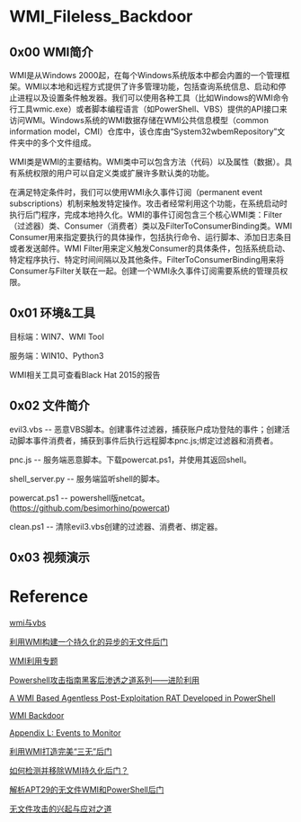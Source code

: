 # WMI_Fileless_Backdoor

## 0x00 WMI简介
WMI是从Windows 2000起，在每个Windows系统版本中都会内置的一个管理框架。WMI以本地和远程方式提供了许多管理功能，包括查询系统信息、启动和停止进程以及设置条件触发器。我们可以使用各种工具（比如Windows的WMI命令行工具wmic.exe）或者脚本编程语言（如PowerShell、VBS）提供的API接口来访问WMI。Windows系统的WMI数据存储在WMI公共信息模型（common information model，CMI）仓库中，该仓库由“System32wbemRepository”文件夹中的多个文件组成。

WMI类是WMI的主要结构。WMI类中可以包含方法（代码）以及属性（数据）。具有系统权限的用户可以自定义类或扩展许多默认类的功能。

在满足特定条件时，我们可以使用WMI永久事件订阅（permanent event subscriptions）机制来触发特定操作。攻击者经常利用这个功能，在系统启动时执行后门程序，完成本地持久化。WMI的事件订阅包含三个核心WMI类：Filter（过滤器）类、Consumer（消费者）类以及FilterToConsumerBinding类。WMI Consumer用来指定要执行的具体操作，包括执行命令、运行脚本、添加日志条目或者发送邮件。WMI Filter用来定义触发Consumer的具体条件，包括系统启动、特定程序执行、特定时间间隔以及其他条件。FilterToConsumerBinding用来将Consumer与Filter关联在一起。创建一个WMI永久事件订阅需要系统的管理员权限。

## 0x01 环境&工具
目标端：WIN7、WMI Tool

服务端：WIN10、Python3

WMI相关工具可查看Black Hat 2015的报告

## 0x02 文件简介
evil3.vbs -- 恶意VBS脚本。创建事件过滤器，捕获账户成功登陆的事件；创建活动脚本事件消费者，捕获到事件后执行远程脚本pnc.js;绑定过滤器和消费者。

pnc.js -- 服务端恶意脚本。下载powercat.ps1，并使用其返回shell。

shell_server.py -- 服务端监听shell的脚本。

powercat.ps1 -- powershell版netcat。(https://github.com/besimorhino/powercat)

clean.ps1 -- 清除evil3.vbs创建的过滤器、消费者、绑定器。

## 0x03 视频演示


# Reference
[wmi与vbs](https://xz.aliyun.com/t/2080)

[利用WMI构建一个持久化的异步的无文件后门](https://m0nst3r.me/pentest/%E5%88%A9%E7%94%A8WMI%E6%9E%84%E5%BB%BA%E4%B8%80%E4%B8%AA%E6%8C%81%E4%B9%85%E5%8C%96%E7%9A%84%E5%BC%82%E6%AD%A5%E7%9A%84%E6%97%A0%E6%96%87%E4%BB%B6%E5%90%8E%E9%97%A8.html)

[WMI利用专题](https://blog.51cto.com/antivirusjo/2092545)

[Powershell攻击指南黑客后渗透之道系列——进阶利用](https://www.anquanke.com/post/id/88851)

[A WMI Based Agentless Post-Exploitation RAT Developed in PowerShell](https://www.fireeye.com/blog/threat-research/2017/03/wmimplant_a_wmi_ba.html)

[WMI Backdoor](https://www.tuicool.com/articles/zmUVbyJ)

[Appendix L: Events to Monitor](https://docs.microsoft.com/en-us/windows-server/identity/ad-ds/plan/appendix-l--events-to-monitor)

[利用WMI打造完美“三无”后门](http://demon.tw/copy-paste/vbs-wmi-trojan-3.html)

[如何检测并移除WMI持久化后门？](https://www.tuicool.com/articles/IzieuyR)

[解析APT29的无文件WMI和PowerShell后门](https://www.anquanke.com/post/id/85851)

[无文件攻击的兴起与应对之道](https://www.aqniu.com/learn/31053.html)
